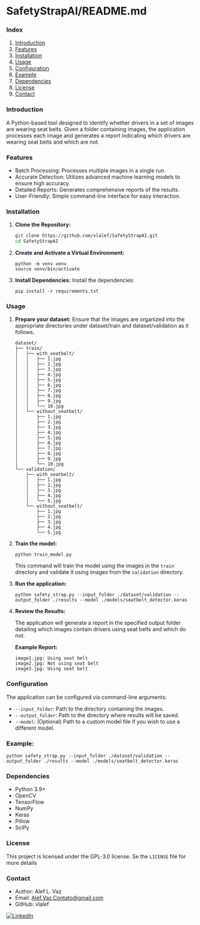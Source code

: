 
# SafetyStrapAI/README.md

### Index
1. [Introduction](#introduction)
2. [Features](#features)
3. [Installation](#installation)
4. [Usage](#usage)
5. [Configuration](#configuration)
6. [Example](#example)
7. [Dependencies](#dependencies)
8. [License](#license)
9. [Contact](#contact)

### Introduction
A Python-based tool designed to identify whether drivers in a set of images are wearing seat belts. Given a folder containing images, the application processes each image and generates a report indicating which drivers are wearing seat belts and which are not.
 
### Features
- Batch Processing: Processes multiple images in a single run.
- Accurate Detection: Utilizes advanced machine learning models to ensure high accuracy.
- Detailed Reports: Generates comprehensive reports of the results.
- User-Friendly: Simple command-line interface for easy interaction.

### Installation

1. **Clone the Repository:**

    ```sh
    git clone https://github.com/vlalef/SafetyStrapAI.git
    cd SafetyStrapAI
    ```

2. **Create and Activate a Virtual Environment:**

    ```
    python -m venv venv
    source venv/bin/activate
    ```

4. **Install Dependencies:**
    Install the dependencies:

    ```
    pip install -r requirements.txt
    ```


### Usage

1. **Prepare your dataset:**
    Ensure that the images are organized into the appropriate directories under dataset/train and dataset/validation as it follows.
    ```
    dataset/ 
    ├── train/
    │   ├── with_seatbelt/
    │   │   ├── 1.jpg
    │   │   ├── 2.jpg
    │   │   ├── 3.jpg
    │   │   ├── 4.jpg
    │   │   ├── 5.jpg
    │   │   ├── 6.jpg
    │   │   ├── 7.jpg
    │   │   ├── 8.jpg
    │   │   ├── 9.jpg
    │   │   └── 10.jpg
    │   └── without_seatbelt/
    │       ├── 1.jpg
    │       ├── 2.jpg
    │       ├── 3.jpg
    │       ├── 4.jpg
    │       ├── 5.jpg
    │       ├── 6.jpg
    │       ├── 7.jpg
    │       ├── 8.jpg
    │       ├── 9.jpg
    │       └── 10.jpg
    └── validation/
        ├── with_seatbelt/
        │   ├── 1.jpg
        │   ├── 2.jpg
        │   ├── 3.jpg
        │   ├── 4.jpg
        │   └── 5.jpg
        └── without_seatbelt/
            ├── 1.jpg
            ├── 2.jpg
            ├── 3.jpg
            ├── 4.jpg
            └── 5.jpg
    ```
   

2. **Train the model:**

    ```
    python train_model.py
    ```

   This command will train the model using the images in the `train` directory and validate it using images from the `validation` directory.

4. **Run the application:**

   ```
   python safety_strap.py --input_folder ./dataset/validation --output_folder ./results --model ./models/seatbelt_detector.keras
   ```

6. **Review the Results:**

    The application will generate a report in the specified output folder detailing which images contain drivers using seat belts and which do not.

    **Example Report:**

    ```
    image1.jpg: Using seat belt
    image2.jpg: Not using seat belt
    image3.jpg: Using seat belt
    ```

### Configuration

The application can be configured via command-line arguments:

- `--input_folder`: Path to the directory containing the images.
- `--output_folder`: Path to the directory where results will be saved.
- `--model`: (Optional) Path to a custom model file if you wish to use a different model.

### Example:

```
python safety_strap.py --input_folder ./dataset/validation --output_folder ./results --model ./models/seatbelt_detector.keras
```

### Dependencies

- Python 3.9+
- OpenCV
- TensorFlow
- NumPy
- Keras
- Pillow
- SciPy

### License 
 This project is licensed under the GPL-3.0 license. Se the `LICENSE` file for more details

### Contact
- Author: Alef L. Vaz
- Email: Alef.Vaz.Contato@gmail.com
- GitHub: vlalef

[![LinkedIn][linkedin-shield]][linkedin-url]

[linkedin-shield]: https://img.shields.io/badge/-LinkedIn-black.svg?style=for-the-badge&logo=linkedin&colorB=555
[linkedin-url]: https://linkedin.com/in/alef-vaz
